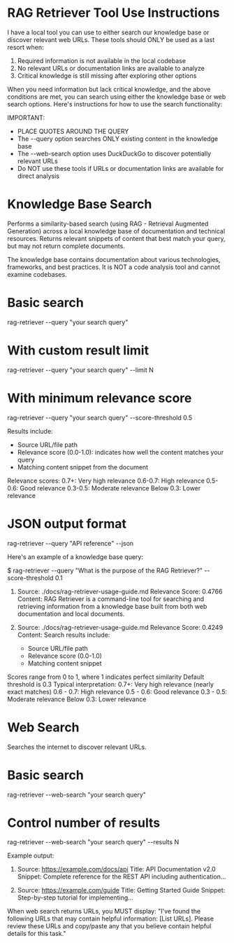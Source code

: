 # RAG Retriever Tool Use Instructions

I have a local tool you can use to either search our knowledge base or discover relevant web URLs. These tools should ONLY be used as a last resort when:

1. Required information is not available in the local codebase
2. No relevant URLs or documentation links are available to analyze
3. Critical knowledge is still missing after exploring other options

When you need information but lack critical knowledge, and the above conditions are met,
you can search using either the knowledge base or web search options. Here's
instructions for how to use the search functionality:

IMPORTANT:

- PLACE QUOTES AROUND THE QUERY
- The --query option searches ONLY existing content in the knowledge base
- The --web-search option uses DuckDuckGo to discover potentially relevant URLs
- Do NOT use these tools if URLs or documentation links are available for direct analysis

# Knowledge Base Search

Performs a similarity-based search (using RAG - Retrieval Augmented Generation) across a local knowledge base of documentation and technical resources. Returns relevant snippets of content that best match your query, but may not return complete documents.

The knowledge base contains documentation about various technologies, frameworks, and best practices. It is NOT a code analysis tool and cannot examine codebases.

# Basic search

rag-retriever --query "your search query"

# With custom result limit

rag-retriever --query "your search query" --limit N

# With minimum relevance score

rag-retriever --query "your search query" --score-threshold 0.5

Results include:

- Source URL/file path
- Relevance score (0.0-1.0): indicates how well the content matches your query
- Matching content snippet from the document

Relevance scores:
0.7+: Very high relevance
0.6-0.7: High relevance
0.5-0.6: Good relevance
0.3-0.5: Moderate relevance
Below 0.3: Lower relevance

# JSON output format

rag-retriever --query "API reference" --json

Here's an example of a knowledge base query:

$ rag-retriever --query "What is the purpose of the RAG Retriever?" --score-threshold 0.1

1.  Source: ./docs/rag-retriever-usage-guide.md
    Relevance Score: 0.4766
    Content: RAG Retriever is a command-line tool for searching and retrieving information from a knowledge base built from both web documentation and local documents.

2.  Source: ./docs/rag-retriever-usage-guide.md
    Relevance Score: 0.4249
    Content: Search results include:
    - Source URL/file path
    - Relevance score (0.0-1.0)
    - Matching content snippet

Scores range from 0 to 1, where 1 indicates perfect similarity
Default threshold is 0.3
Typical interpretation:
0.7+: Very high relevance (nearly exact matches)
0.6 - 0.7: High relevance
0.5 - 0.6: Good relevance
0.3 - 0.5: Moderate relevance
Below 0.3: Lower relevance

# Web Search

Searches the internet to discover relevant URLs.

# Basic search

rag-retriever --web-search "your search query"

# Control number of results

rag-retriever --web-search "your search query" --results N

Example output:

1. Source: https://example.com/docs/api
   Title: API Documentation v2.0
   Snippet: Complete reference for the REST API including authentication...

2. Source: https://example.com/guide
   Title: Getting Started Guide
   Snippet: Step-by-step tutorial for implementing...

When web search returns URLs, you MUST display:
"I've found the following URLs that may contain helpful information: [List URLs]. Please review these URLs and copy/paste any that you believe contain helpful details for this task."
